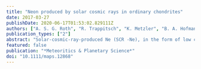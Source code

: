 ```yaml
---
title: "Neon produced by solar cosmic rays in ordinary chondrites"
date: 2017-03-27
publishDate: 2020-06-17T01:53:02.829111Z
authors: ["A. S. G. Roth", "R. Trappitsch", "K. Metzler", "B. A. Hofmann", "I. Leya"]
publication_types: ["2"]
abstract: "Solar‐cosmic‐ray‐produced Ne (SCR ‐Ne), in the form of low cosmogenic <sup>21</sup>Ne/<sup>22</sup>Ne ratios (<sup>21</sup>Ne/<sup>22</sup>Ne<sub>cos</sub> <0.8), is more likely to be found in rare meteorite classes, like Martian meteorites, than in ordinary chondrites. This may be the result of a sampling bias: SCR ‐Ne is better preserved in meteorites with small preatmospheric radii and these specimens are often only studied if they belong to unusual or rare classes. We measured He and Ne isotopic concentrations and nuclear tracks in 25 small unpaired ordinary chondrites from Oman. Most chondrites have been intensively heated during atmospheric entry as evidenced by the disturbed track records, the low <sup>3</sup>He/<sup>21</sup>Ne ratios, the low <sup>4</sup>He concentrations, and the high peak release temperatures. Concentration depth profiles indicate significant degassing; however, the Ne isotopes are mainly undisturbed. Remarkably, six chondrites have low <sup>21</sup>Ne/<sup>22</sup>Ne<sub>cos</sub> in the range 0.711–0.805. Using a new physical model for the calculation of SCR production rates, we show that four of the chondrites contain up to ~20% of SCR‐Ne; they are analyzed in terms of preatmospheric sizes, cosmic ray exposure ages, mass ablation losses, and orbits. We conclude that SCR‐Ne is preserved, regardless of the meteorite class, in specimens with small preatmospheric radii. Sampling bias explains the predominance of SCR‐Ne in rare meteorites, although we cannot exclude that SCR‐Ne is more common in Martian meteorites than it is in small ordinary chondrites."
featured: false
publication: "*Meteoritics & Planetary Science*"
doi: "10.1111/maps.12868"
---
```

